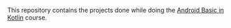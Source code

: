 This repository contains the projects done while doing the [Android Basic in Kotlin](https://developer.android.com/courses/android-basics-kotlin/course?hl=pt) course.